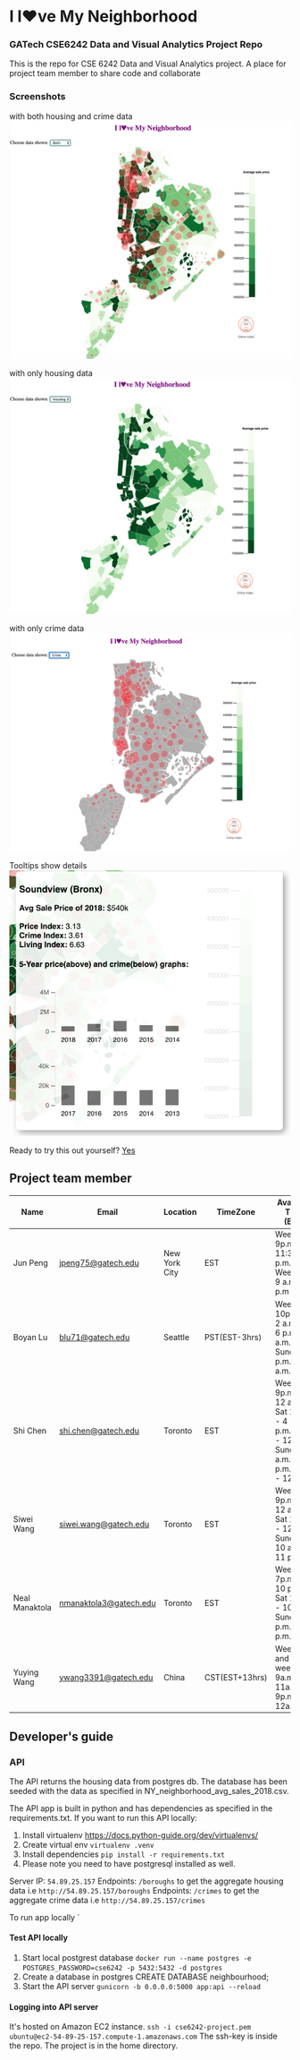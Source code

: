 # I l♥ve My Neighborhood
### GATech CSE6242 Data and Visual Analytics Project Repo

This is the repo for CSE 6242 Data and Visual Analytics project. A place for project team member to share code and collaborate

### Screenshots
with both housing and crime data
![alt text](./images/screen.png "Screen shot")

with only housing data
![alt text](./images/Housing.png "housing data")

with only crime data
![alt text](./images/Crime.png "Crime data")

Tooltips show details
![alt text](./images/Tooltips.png "Tooltip data")

Ready to try this out yourself?
[Yes](http://40.84.17.159/)

## Project team member
| Name | Email | Location | TimeZone |Available Time (EST)|
|----|----|---|---|---|
| Jun Peng | jpeng75@gatech.edu | New York City|EST| Weekday 9p.m. - 11:30 p.m. Weekend 9 a.m - 1 p.m |
| Boyan Lu | blu71@gatech.edu |Seattle|PST(EST-3hrs)|Weekday 10p.m. - 2 a.m. Sat 6 p.m. - 2 a.m. Sunday 1 p.m. - 2 a.m.|
| Shi Chen| shi.chen@gatech.edu |Toronto|EST|Weekday 9p.m. - 12 a.m. Sat 1 p.m. - 4 p.m.,9p.m. - 12 a.m. Sunday 8 a.m. - 12 p.m.,9p.m. - 12 a.m.|
| Siwei Wang| siwei.wang@gatech.edu |Toronto|EST|Weekday 9p.m. - 12 a.m. Sat 1 p.m. - 12 a.m. Sunday 10 a.m. - 11 p.m.|
| Neal Manaktola| nmanaktola3@gatech.edu |Toronto|EST|Weekday 7p.m. - 10 p.m. Sat 1 p.m. - 10 p.m. Sunday 1 p.m. - 10 p.m.|
| Yuying Wang| ywang3391@gatech.edu  |China|CST(EST+13hrs)|Weekday and weekends 9a.m. - 11a.m; 9p.m. - 12a.m|



## Developer's guide

### API

The API returns the housing data from postgres db. The database has been seeded with the data as specified in NY_neighborhood_avg_sales_2018.csv.

The API app is built in python and has dependencies as specified in the requirements.txt.
If you want to run this API locally:

1. Install virtualenv https://docs.python-guide.org/dev/virtualenvs/
2. Create virtual env `virtualenv .venv`
3. Install dependencies `pip install -r requirements.txt`
4. Please note you need to have postgresql installed as well.

Server IP: `54.89.25.157`
Endpoints: `/boroughs` to get the aggregate housing data i.e `http://54.89.25.157/boroughs`
Endpoints: `/crimes` to get the aggregate crime data i.e `http://54.89.25.157/crimes`

To run app locally `

#### Test API locally

1. Start local postgrest database `docker run --name postgres -e POSTGRES_PASSWORD=cse6242 -p 5432:5432 -d postgres`
1. Create a database in postgres CREATE DATABASE neighbourhood;
1. Start the API server `gunicorn -b 0.0.0.0:5000 app:api --reload`

#### Logging into API server

It's hosted on Amazon EC2 instance.
`ssh -i cse6242-project.pem ubuntu@ec2-54-89-25-157.compute-1.amazonaws.com`
The ssh-key is inside the repo. The project is in the home directory.


